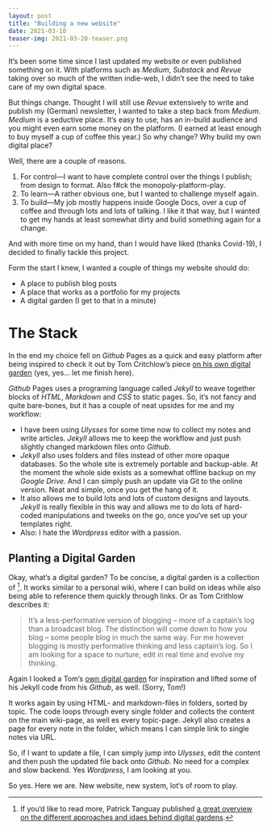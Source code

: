 ```yaml
---
layout: post
title: "Building a new website"
date: 2021-03-10
teaser-img: 2021-03-20-teaser.png
---
```


It‘s been some time since I last updated my website or even published something on it. With platforms such as _Medium_, _Substack_ and _Revue_ taking over so much of the written indie-web, I didn’t see the need to take care of my own digital space.

But things change. Thought I will still use _Revue_ extensively to write and publish my (German) newsletter, I wanted to take a step back from _Medium_. _Medium_ is a seductive place. It‘s easy to use, has an in-build audience and you might even earn some money on the platform. (I earned at least enough to buy myself a cup of coffee this year.) So why change? Why build my own digital place?

Well, there are a couple of reasons.

1. For control—I want to have complete control over the things I publish; from design to format. Also f#ck the monopoly-platform-play.
2. To learn—A rather obvious one, but I wanted to challenge myself again.
3. To build—My job mostly happens inside Google Docs, over a cup of coffee and through lots and lots of talking. I like it that way, but I wanted to get my hands at least somewhat dirty and build something again for a change.

And with more time on my hand, than I would have liked (thanks Covid-19), I decided to finally tackle this project.

Form the start I knew, I wanted a couple of things my website should do:

- A place to publish blog posts
- A place that works as a portfolio for my projects
- A digital garden (I get to that in a minute)

# The Stack

In the end my choice fell on _Github_ Pages as a quick and easy platform after being inspired to check it out by Tom Critchlow’s piece [on his own digital garden](https://tomcritchlow.com/2019/02/17/building-digital-garden/) (yes, yes… let me finish here).

_Github_ Pages uses a programing language called _Jekyll_ to weave together blocks of _HTML_, _Markdown_ and _CSS_ to static pages. So, it‘s not fancy and quite bare-bones, but it has a couple of neat upsides for me and my workflow:

- I have been using _Ulysses_ for some time now to collect my notes and write articles. _Jekyll_ allows me to keep the workflow and just push slightly changed markdown files onto _Github_.
- _Jekyll_ also uses folders and files instead of other more opaque databases. So the whole site is extremely portable and backup-able. At the moment the whole side exists as a somewhat offline backup on my _Google Drive_. And I can simply push an update via Git to the online version. Neat and simple, once you get the hang of it.
- It also allows me to build lots and lots of custom designs and layouts. _Jekyll_ is really flexible in this way and allows me to do lots of hard-coded manipulations and tweeks on the go, once you‘ve set up your templates right.
- Also: I hate the _Wordpress_ editor with a passion.

## Planting a Digital Garden

Okay, what‘s a digital garden? To be concise, a digital garden is a collection of [^1]. It works similar to a personal wiki, where I can build on ideas while also being able to reference them quickly through links. Or as Tom Crithlow describes it:

> It’s a less-performative version of blogging – more of a captain’s log than a broadcast blog. The distinction will come down to how you blog – some people blog in much the same way. For me however blogging is mostly performative thinking and less captain’s log. So I am looking for a space to nurture, edit in real time and evolve my thinking.

Again I looked a Tom‘s [own digital garden](https://tomcritchlow.com/wiki/) for inspiration and lifted some of his Jekyll code from his _Github_, as well. (Sorry, Tom!)

It works again by using HTML- and markdown-files in folders, sorted by topic. The code loops through every single folder and collects the content on the main wiki-page, as well es every topic-page. Jekyll also creates a page for every note in the folder, which means I can simple link to single notes via URL.

So, if I want to update a file, I can simply jump into _Ulysses_, edit the content and then push the updated file back onto _Github_. No need for a complex and slow backend. Yes _Wordpress_, I am looking at you.

So yes. Here we are. New website, new system, lot‘s of room to play.

[^1]:	If you‘d like to read more, Patrick Tanguay published [a great overview on the different approaches and idaes behind digital gardens](https://sentiers.media/dispatch-08-digital-gardens/).
